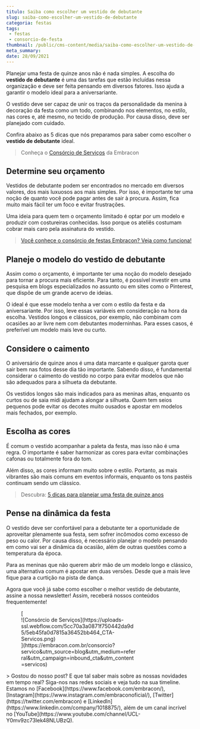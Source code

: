 ```yaml
---
titulo: Saiba como escolher um vestido de debutante
slug: saiba-como-escolher-um-vestido-de-debutante
categoria: festas
tags:
 - festas
 - consorcio-de-festa
thumbnail: /public/cms-content/media/saiba-como-escolher-um-vestido-de-debutante.jpeg
meta_summary: 
date: 28/09/2021
---
```

Planejar uma festa de quinze anos não é nada simples. A escolha do **vestido de debutante** é uma das tarefas que estão incluídas nessa organização e deve ser feita pensando em diversos fatores. Isso ajuda a garantir o modelo ideal para a aniversariante.

O vestido deve ser capaz de unir os traços da personalidade da menina à decoração da festa como um todo, combinando nos elementos, no estilo, nas cores e, até mesmo, no tecido de produção. Por causa disso, deve ser planejado com cuidado.

Confira abaixo as 5 dicas que nós preparamos para saber como escolher o **vestido de debutante** ideal.

> Conheça o [Consórcio de Serviços](https://www.embracon.com.br/blog/consorcio-de-servicos-tudo-o-que-voce-precisa-saber-sobre-o-assunto) da Embracon

Determine seu orçamento
-----------------------

Vestidos de debutante podem ser encontrados no mercado em diversos valores, dos mais luxuosos aos mais simples. Por isso, é importante ter uma noção de quanto você pode pagar antes de sair à procura. Assim, fica muito mais fácil ter um foco e evitar frustrações.

Uma ideia para quem tem o orçamento limitado é optar por um modelo e produzir com costureiras conhecidas. Isso porque os ateliês costumam cobrar mais caro pela assinatura do vestido.

> [Você conhece o consórcio de festas Embracon? Veja como funciona!](https://www.embracon.com.br/blog/voce-conhece-o-consorcio-de-festas-embracon-veja-como-funciona)

Planeje o modelo do vestido de debutante
----------------------------------------

Assim como o orçamento, é importante ter uma noção do modelo desejado para tornar a procura mais eficiente. Para tanto, é possível investir em uma pesquisa em blogs especializados no assunto ou em sites como o Pinterest, que dispõe de um grande acervo de ideias.

O ideal é que esse modelo tenha a ver com o estilo da festa e da aniversariante. Por isso, leve essas variáveis em consideração na hora da escolha. Vestidos longos e clássicos, por exemplo, não combinam com ocasiões ao ar livre nem com debutantes moderninhas. Para esses casos, é preferível um modelo mais leve ou curto.

Considere o caimento
--------------------

O aniversário de quinze anos é uma data marcante e qualquer garota quer sair bem nas fotos desse dia tão importante. Sabendo disso, é fundamental considerar o caimento do vestido no corpo para evitar modelos que não são adequados para a silhueta da debutante.

Os vestidos longos são mais indicados para as meninas altas, enquanto os curtos ou de saia midi ajudam a alongar a silhueta. Quem tem seios pequenos pode evitar os decotes muito ousados e apostar em modelos mais fechados, por exemplo.

Escolha as cores
----------------

É comum o vestido acompanhar a paleta da festa, mas isso não é uma regra. O importante é saber harmonizar as cores para evitar combinações cafonas ou totalmente fora do tom.

Além disso, as cores informam muito sobre o estilo. Portanto, as mais vibrantes são mais comuns em eventos informais, enquanto os tons pastéis continuam sendo um clássico.

> Descubra: [5 dicas para planejar uma festa de quinze anos](https://www.embracon.com.br/blog/5-dicas-para-planejar-uma-festa-de-quinze-anos)

Pense na dinâmica da festa
--------------------------

O vestido deve ser confortável para a debutante ter a oportunidade de aproveitar plenamente sua festa, sem sofrer incômodos como excesso de peso ou calor. Por causa disso, é necessário planejar o modelo pensando em como vai ser a dinâmica da ocasião, além de outras questões como a temperatura da época.

Para as meninas que não querem abrir mão de um modelo longo e clássico, uma alternativa comum é apostar em duas versões. Desde que a mais leve fique para a curtição na pista de dança.

Agora que você já sabe como escolher o melhor vestido de debutante, assine a nossa newsletter! Assim, receberá nossos conteúdos frequentemente!

<figure class="w-richtext-figure-type-image w-richtext-align-center" style="max-width:310px">[<div>![Consórcio de Serviços](https://uploads-ssl.webflow.com/5cc70a3a0871f750442da9d5/5eb45fa0d7815a36452bb464_CTA-Servicos.png)</div>](https://embracon.com.br/consorcio?servico&utm_source=blog&utm_medium=referral&utm_campaign=inbound_cta&utm_content=servicos)</figure>> Gostou do nosso post? E que tal saber mais sobre as nossas novidades em tempo real? Siga-nos nas redes sociais e veja tudo na sua timeline. Estamos no [Facebook](https://www.facebook.com/embracon/), [Instagram](https://www.instagram.com/embraconoficial/), [Twitter](https://twitter.com/embracon) e [LinkedIn](https://www.linkedin.com/company/1018875/), além de um canal incrível no [YouTube](https://www.youtube.com/channel/UCL-Y0mv9zc73Iek48NLUBzQ).
